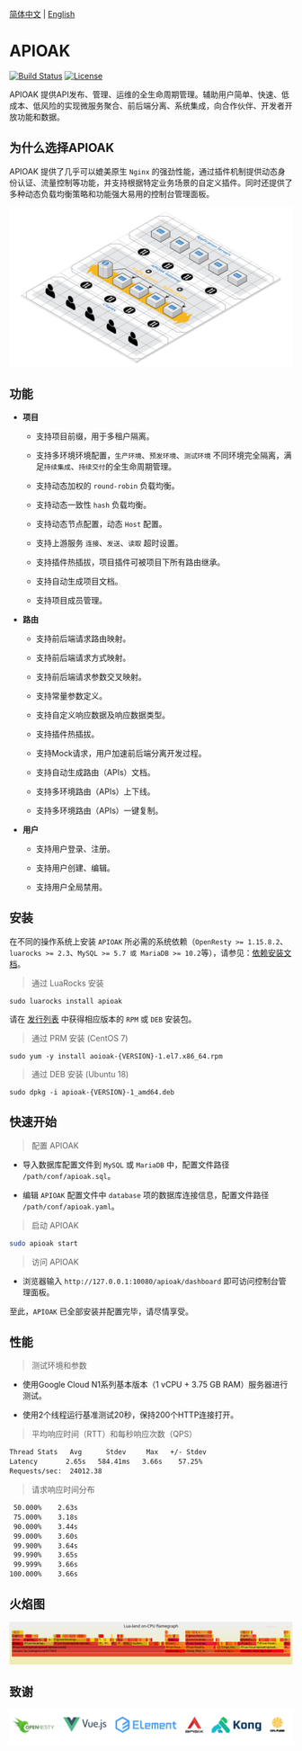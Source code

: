 [简体中文](README_CN.md) | [English](README.md) 

# APIOAK

[![Build Status](https://travis-ci.org/apioak/apioak.svg?branch=master)](https://travis-ci.org/apioak/apioak)
[![License](https://img.shields.io/badge/License-Apache%202.0-blue.svg)](https://github.com/apioak/apioak/blob/master/LICENSE)
 
APIOAK 提供API发布、管理、运维的全生命周期管理。辅助用户简单、快速、低成本、低风险的实现微服务聚合、前后端分离、系统集成，向合作伙伴、开发者开放功能和数据。


## 为什么选择APIOAK

APIOAK 提供了几乎可以媲美原生 `Nginx` 的强劲性能，通过插件机制提供动态身份认证、流量控制等功能，并支持根据特定业务场景的自定义插件。同时还提供了多种动态负载均衡策略和功能强大易用的控制台管理面板。

![APIOAK](doc/images/APIOAK-process.png)


## 功能

- **项目**

    - 支持项目前缀，用于多租户隔离。
    
    - 支持多环境环境配置，`生产环境`、`预发环境`、`测试环境` 不同环境完全隔离，满足`持续集成`、`持续交付`的全生命周期管理。
    
    - 支持动态加权的 `round-robin` 负载均衡。
    
    - 支持动态一致性 `hash` 负载均衡。
    
    - 支持动态节点配置，动态 `Host` 配置。
    
    - 支持上游服务 `连接`、`发送`、`读取` 超时设置。
    
    - 支持插件热插拔，项目插件可被项目下所有路由继承。
    
    - 支持自动生成项目文档。
    
    - 支持项目成员管理。

- **路由**

    - 支持前后端请求路由映射。
    
    - 支持前后端请求方式映射。
    
    - 支持前后端请求参数交叉映射。
    
    - 支持常量参数定义。
    
    - 支持自定义响应数据及响应数据类型。
    
    - 支持插件热插拔。
    
    - 支持Mock请求，用户加速前后端分离开发过程。
    
    - 支持自动生成路由（APIs）文档。
    
    - 支持多环境路由（APIs）上下线。
    
    - 支持多环境路由（APIs）一键复制。
    
- **用户**

    - 支持用户登录、注册。
    
    - 支持用户创建、编辑。
    
    - 支持用户全局禁用。


## 安装

在不同的操作系统上安装 `APIOAK` 所必需的系统依赖（`OpenResty >= 1.15.8.2`、`luarocks >= 2.3`、`MySQL >= 5.7 或 MariaDB >= 10.2`等），请参见：[依赖安装文档](doc/zh_CN/install-dependencies.md)。

> 通过 LuaRocks 安装

```shell
sudo luarocks install apioak
```

请在 [发行列表](https://gitee.com/apioak/apioak/releases) 中获得相应版本的 `RPM` 或 `DEB` 安装包。

> 通过 PRM 安装 (CentOS 7)

```shell
sudo yum -y install aoioak-{VERSION}-1.el7.x86_64.rpm
```

> 通过 DEB 安装 (Ubuntu 18)

```shell
sudo dpkg -i apioak-{VERSION}-1_amd64.deb
```


## 快速开始

> 配置 APIOAK

 - 导入数据库配置文件到 `MySQL` 或 `MariaDB` 中，配置文件路径 `/path/conf/apioak.sql`。
 
 - 编辑 `APIOAK` 配置文件中 `database` 项的数据库连接信息，配置文件路径 `/path/conf/apioak.yaml`。


> 启动 APIOAK

```bash
sudo apioak start
```

> 访问 APIOAK

- 浏览器输入 `http://127.0.0.1:10080/apioak/dashboard` 即可访问控制台管理面板。

至此，`APIOAK` 已全部安装并配置完毕，请尽情享受。


## 性能

> 测试环境和参数

- 使用Google Cloud N1系列基本版本（1 vCPU + 3.75 GB RAM）服务器进行测试。

- 使用2个线程运行基准测试20秒，保持200个HTTP连接打开。

> 平均响应时间（RTT）和每秒响应次数（QPS）

```bash
Thread Stats   Avg      Stdev     Max   +/- Stdev
Latency       2.65s   584.41ms   3.66s    57.25%
Requests/sec:  24012.38
```

> 请求响应时间分布

```bash
 50.000%    2.63s 
 75.000%    3.18s 
 90.000%    3.44s 
 99.000%    3.60s 
 99.900%    3.64s 
 99.990%    3.65s 
 99.999%    3.66s 
100.000%    3.66s
```

## 火焰图

![FlameGraph](doc/images/APIOAK-flamegraph.svg)


## 致谢

![Thanks](doc/images/APIOAK-thanks.jpg)
